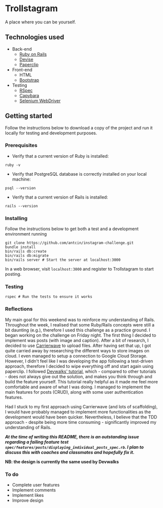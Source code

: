 # Trollstagram

A place where you can be yourself.

## Technologies used
- Back-end
  - [Ruby on Rails](http://rubyonrails.org/)
  - [Devise](https://github.com/plataformatec/devise)
  - [Paperclip](https://github.com/thoughtbot/paperclip)
- Front-end
  - HTML
  - [Bootstrap](https://getbootstrap.com/)
- Testing
  - [RSpec](http://rspec.info/)
  - [Capybara](https://github.com/teamcapybara/capybara)
  - [Selenium WebDriver](https://www.seleniumhq.org/projects/webdriver/)

## Getting started
Follow the instructions below to download a copy of the project and run it locally for testing and development purposes.

### Prerequisites
- Verify that a current version of Ruby is installed:
```
ruby -v
```
- Verify that PostgreSQL database is correctly installed on your local machine:
```
psql --version
```
- Verify that a current version of Rails is installed:
```
rails --version
```

### Installing
Follow the instructions below to get both a test and a development environment running
```
git clone https://github.com/antcin/instagram-challenge.git
bundle install
bin/rails db:create
bin/rails db:migrate
bin/rails server # Start the server at localhost:3000
```
In a web browser, visit `localhost:3000` and register to Trollstagram to start posting.

### Testing
```
rspec # Run the tests to ensure it works
```

### Reflections
My main goal for this weekend was to reinforce my understanding of Rails. Throughout the week, I realised that some Ruby/Rails concepts were still a bit daunting (e.g.), therefore I used this challenge as a practice ground. I began working on the challenge on Friday night. The first thing I decided to implement was posts (with image and caption). After a bit of research, I decided to use [Carrierwave](https://github.com/carrierwaveuploader/carrierwave) to upload files. After having set that up, I got quite carried away by researching the different ways to store images on cloud. I even managed to setup a connection to Google Cloud Storage. However, I didn't feel like I was developing the app following a test-driven approach, therefore I decided to wipe everything off and start again using paperclip. I followed [Devwalks' tutorial](https://www.devwalks.com/lets-build-instagram-test-driven-with-ruby-on-rails-part-1/), which - compared to other tutorials - does not always give out the solution, and makes you think through and build the feature yourself. This tutorial really helpful as it made me feel more comfortable and aware of what I was doing.
I managed to implement the main features for posts (CRUD), along with some user authentication features.

Had I stuck to my first approach using Carrierwave (and lots of scaffolding), I would have probably managed to implement more functionalities as the development would have been quicker. Nevertheless, I believe that the TDD approach - despite being more time consuming - significantly improved my understanding of Rails.

***At the time of writing this README, there is an outstanding issue regarding a failing feature test `spec/features/posts/displaying_individual_posts_spec.rb`. I plan to discuss this with coaches and classmates and hopefully fix it.***

**NB: the design is currently the same used by Devwalks**

### To do
- Complete user features
- Implement comments
- Implement likes
- Improve design
